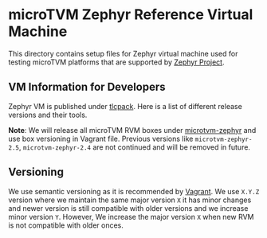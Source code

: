 <!--- Licensed to the Apache Software Foundation (ASF) under one -->
<!--- or more contributor license agreements.  See the NOTICE file -->
<!--- distributed with this work for additional information -->
<!--- regarding copyright ownership.  The ASF licenses this file -->
<!--- to you under the Apache License, Version 2.0 (the -->
<!--- "License"); you may not use this file except in compliance -->
<!--- with the License.  You may obtain a copy of the License at -->

<!---   http://www.apache.org/licenses/LICENSE-2.0 -->

<!--- Unless required by applicable law or agreed to in writing, -->
<!--- software distributed under the License is distributed on an -->
<!--- "AS IS" BASIS, WITHOUT WARRANTIES OR CONDITIONS OF ANY -->
<!--- KIND, either express or implied.  See the License for the -->
<!--- specific language governing permissions and limitations -->
<!--- under the License. -->

# microTVM Zephyr Reference Virtual Machine

This directory contains setup files for Zephyr virtual machine used for testing microTVM platforms
that are supported by [Zephyr Project](https://zephyrproject.org/).

## VM Information for Developers
Zephyr VM is published under [tlcpack](https://app.vagrantup.com/tlcpack).
Here is a list of different release versions and their tools.

**Note**: We will release all microTVM RVM boxes under [microtvm-zephyr](https://app.vagrantup.com/tlcpack/boxes/microtvm-zephyr) and use box versioning in Vagrant file. Previous versions like `microtvm-zephyr-2.5`, `microtvm-zephyr-2.4` are not continued and will be removed in future.

## Versioning
We use semantic versioning as it is recommended by [Vagrant](https://www.vagrantup.com/docs/boxes/versioning). We use `X.Y.Z` version where we maintain the same major version `X` it has minor changes and newer version is still compatible with older versions and we increase minor version `Y`. However, We increase the major version `X` when new RVM is not compatible with older onces. 
